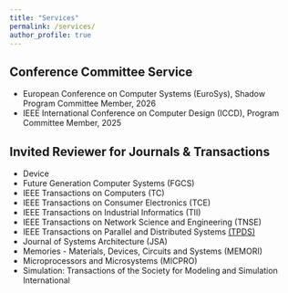 ```yaml
---
title: "Services"
permalink: /services/
author_profile: true
---
```



## Conference Committee Service
- European Conference on Computer Systems (EuroSys), Shadow Program Committee Member, 2026
- IEEE International Conference on Computer Design (ICCD), Program Committee Member, 2025


## Invited Reviewer for Journals & Transactions
- Device
- Future Generation Computer Systems (FGCS)
- IEEE Transactions on Computers (TC)
- IEEE Transactions on Consumer Electronics (TCE)
- IEEE Transactions on Industrial Informatics (TII)
- IEEE Transactions on Network Science and Engineering (TNSE)
- IEEE Transactions on Parallel and Distributed Systems [(TPDS)](../files/Certificates/certificate_2024_TPDS.pdf)
- Journal of Systems Architecture (JSA)
- Memories - Materials, Devices, Circuits and Systems (MEMORI)
- Microprocessors and Microsystems (MICPRO)
- Simulation: Transactions of the Society for Modeling and Simulation International
